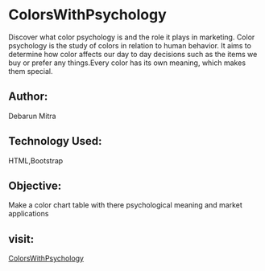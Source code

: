 # ColorsWithPsychology
Discover what color psychology is and the role it plays in marketing. Color psychology is the study of colors in relation to human behavior. It aims to determine how color affects our day to day decisions such as the items we buy or prefer any things.Every color has its own meaning, which makes them special.
## Author:
Debarun Mitra
## Technology Used:
HTML,Bootstrap
## Objective:
Make a color chart table with there psychological meaning and market applications
## visit:
[ColorsWithPsychology](https://debarunmitra.github.io/ColorsWithPsychology/)
